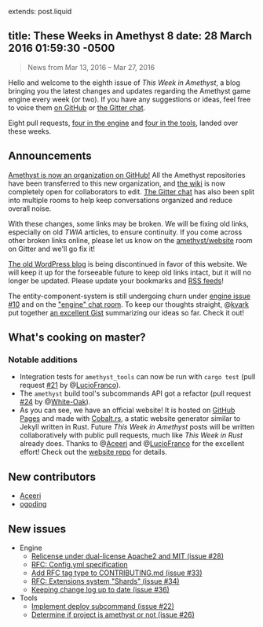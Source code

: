 extends: post.liquid

title: These Weeks in Amethyst 8
date: 28 March 2016 01:59:30 -0500
---

> News from Mar 13, 2016 – Mar 27, 2016

Hello and welcome to the eighth issue of *This Week in Amethyst*, a blog
bringing you the latest changes and updates regarding the Amethyst game engine
every week (or two). If you have any suggestions or ideas, feel free to voice
them [on GitHub][gh] or [the Gitter chat][gc].

[gh]: https://github.com/amethyst/website
[gc]: https://gitter.im/orgs/amethyst/rooms

Eight pull requests, [four in the engine][ep] and [four in the tools][tp],
landed over these weeks.

[ep]: https://github.com/amethyst/amethyst/pulls?q=is:pr+closed:2016-03-13..2016-03-27
[tp]: https://github.com/amethyst/tools/pulls?q=is:pr+closed:2016-03-13..2016-03-27

## Announcements

[Amethyst is now an organization on GitHub!][e27] All the Amethyst
repositories have been transferred to this new organization, and
[the wiki][wi] is now completely open for collaborators to edit.
[The Gitter chat][gc] has also been split into multiple rooms to help keep
conversations organized and reduce overall noise.

[e27]: https://github.com/amethyst/amethyst/issues/27
[wi]: https://github.com/amethyst/amethyst/wiki

With these changes, some links may be broken. We will be fixing old links,
especially on old *TWIA* articles, to ensure continuity. If you come across
other broken links online, please let us know on the [amethyst/website][wg]
room on Gitter and we'll go fix it!

[wg]: https://gitter.im/amethyst/website

[The old WordPress blog][ob] is being discontinued in favor of this website.
We will keep it up for the forseeable future to keep old links intact, but it
will no longer be updated. Please update your bookmarks and [RSS feeds][rf]!

[ob]: https://blog.amethyst.rs/
[rf]: https://www.amethyst.rs/rss.xml

The entity-component-system is still undergoing churn under
[engine issue #10][e10] and on the ["engine" chat room][ec]. To keep our
thoughts straight, @[kvark][kv] put together [an excellent Gist][gi]
summarizing our ideas so far. Check it out!

[e10]: https://github.com/amethyst/amethyst/issues/10
[ec]: https://gitter.im/amethyst/engine
[kv]: https://github.com/kvark
[gi]: https://gist.github.com/kvark/168b132818aa6f6ef4db

## What's cooking on master?

### Notable additions

* Integration tests for `amethyst_tools` can now be run with `cargo test`
  (pull request [#21][t21] by @[LucioFranco][lf]).
* The `amethyst` build tool's subcommands API got a refactor (pull request
  [#24][t24] by @[White-Oak][wo]).
* As you can see, we have an official website! It is hosted on
  [GitHub Pages][gp] and made with [Cobalt.rs][co], a static website generator
  similar to Jekyll written in Rust. Future *This Week in Amethyst* posts will
  be written collaboratively with public pull requests, much like *This Week in
  Rust* already does. Thanks to @[Aceeri][ac] and @[LucioFranco][lf] for the
  excellent effort! Check out the [website repo][gh] for details.

[t21]: https://github.com/amethyst/tools/pull/21
[lf]: https://github.com/LucioFranco

[t24]: https://github.com/amethyst/tools/pull/24
[wo]: https://github.com/White-Oak

[gp]: https://pages.github.com/
[co]: https://github.com/cobalt-org/cobalt.rs
[ac]: https://github.com/Aceeri
[lf]: https://github.com/LucioFranco

## New contributors

* [Aceeri][ac]
* [ogoding][og]

[og]: https://github.com/ogoding

## New issues

* Engine
  * [Relicense under dual-license Apache2 and MIT (issue #28)][e28]
  * [RFC: Config.yml specification][e29]
  * [Add RFC tag type to CONTRIBUTING.md (issue #33)][e33]
  * [RFC: Extensions system "Shards" (issue #34)][e34]
  * [Keeping change log up to date (issue #36)][e36]
* Tools
  * [Implement deploy subcommand (issue #22)][t22]
  * [Determine if project is amethyst or not (issue #26)][t26]

[e28]: https://github.com/amethyst/amethyst/issues/28
[e29]: https://github.com/amethyst/amethyst/issues/29
[e33]: https://github.com/amethyst/amethyst/issues/33
[e34]: https://github.com/amethyst/amethyst/issues/34
[e36]: https://github.com/amethyst/amethyst/issues/36

[t22]: https://github.com/amethyst/tools/issues/22
[t26]: https://github.com/amethyst/tools/issues/26
